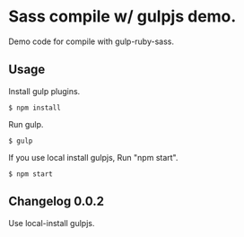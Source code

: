 # Sass compile w/ gulpjs demo.

Demo code for compile with gulp-ruby-sass.

## Usage

Install gulp plugins.

	$ npm install

Run gulp.

	$ gulp

If you use local install gulpjs, Run "npm start".

	$ npm start

## Changelog 0.0.2

Use local-install gulpjs.